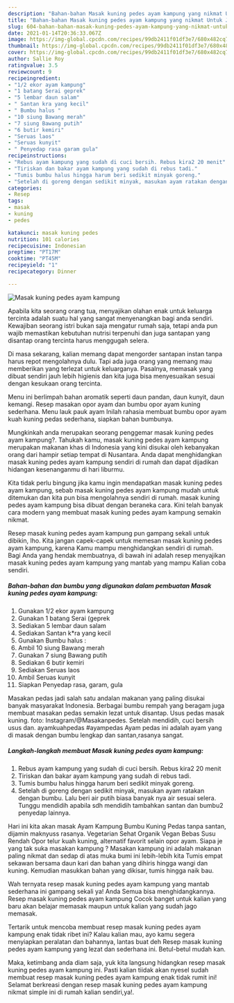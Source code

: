 ```yaml
---
description: "Bahan-bahan Masak kuning pedes ayam kampung yang nikmat Untuk Jualan"
title: "Bahan-bahan Masak kuning pedes ayam kampung yang nikmat Untuk Jualan"
slug: 604-bahan-bahan-masak-kuning-pedes-ayam-kampung-yang-nikmat-untuk-jualan
date: 2021-01-14T20:36:33.067Z
image: https://img-global.cpcdn.com/recipes/99db2411f01df3e7/680x482cq70/masak-kuning-pedes-ayam-kampung-foto-resep-utama.jpg
thumbnail: https://img-global.cpcdn.com/recipes/99db2411f01df3e7/680x482cq70/masak-kuning-pedes-ayam-kampung-foto-resep-utama.jpg
cover: https://img-global.cpcdn.com/recipes/99db2411f01df3e7/680x482cq70/masak-kuning-pedes-ayam-kampung-foto-resep-utama.jpg
author: Sallie Roy
ratingvalue: 3.5
reviewcount: 9
recipeingredient:
- "1/2 ekor ayam kampung"
- "1 batang Serai geprek"
- "5 lembar daun salam"
- " Santan kra yang kecil"
- " Bumbu halus "
- "10 siung Bawang merah"
- "7 siung Bawang putih"
- "6 butir kemiri"
- "Seruas laos"
- "Seruas kunyit"
- " Penyedap rasa garam gula"
recipeinstructions:
- "Rebus ayam kampung yang sudah di cuci bersih. Rebus kira2 20 menit"
- "Tiriskan dan bakar ayam kampung yang sudah di rebus tadi."
- "Tumis bumbu halus hingga harum beri sedikit minyak goreng."
- "Setelah di goreng dengan sedikit minyak, masukan ayam ratakan dengan bumbu. Lalu beri air putih biasa banyak nya air sesuai selera. Tunggu mendidih apabila sdh mendidih tambahkan santan dan bumbu2 penyedap lainnya."
categories:
- Resep
tags:
- masak
- kuning
- pedes

katakunci: masak kuning pedes 
nutrition: 101 calories
recipecuisine: Indonesian
preptime: "PT17M"
cooktime: "PT45M"
recipeyield: "1"
recipecategory: Dinner

---
```



![Masak kuning pedes ayam kampung](https://img-global.cpcdn.com/recipes/99db2411f01df3e7/680x482cq70/masak-kuning-pedes-ayam-kampung-foto-resep-utama.jpg)

Apabila kita seorang orang tua, menyajikan olahan enak untuk keluarga tercinta adalah suatu hal yang sangat menyenangkan bagi anda sendiri. Kewajiban seorang istri bukan saja mengatur rumah saja, tetapi anda pun wajib memastikan kebutuhan nutrisi terpenuhi dan juga santapan yang disantap orang tercinta harus menggugah selera.

Di masa  sekarang, kalian memang dapat mengorder santapan instan tanpa harus repot mengolahnya dulu. Tapi ada juga orang yang memang mau memberikan yang terlezat untuk keluarganya. Pasalnya, memasak yang dibuat sendiri jauh lebih higienis dan kita juga bisa menyesuaikan sesuai dengan kesukaan orang tercinta. 

Menu ini berlimpah bahan aromatik seperti daun pandan, daun kunyit, daun kemangi. Resep masakan opor ayam dan bumbu opor ayam kuning sederhana. Menu lauk pauk ayam Inilah rahasia membuat bumbu opor ayam kuah kuning pedas sederhana, siapkan bahan bumbunya.

Mungkinkah anda merupakan seorang penggemar masak kuning pedes ayam kampung?. Tahukah kamu, masak kuning pedes ayam kampung merupakan makanan khas di Indonesia yang kini disukai oleh kebanyakan orang dari hampir setiap tempat di Nusantara. Anda dapat menghidangkan masak kuning pedes ayam kampung sendiri di rumah dan dapat dijadikan hidangan kesenanganmu di hari liburmu.

Kita tidak perlu bingung jika kamu ingin mendapatkan masak kuning pedes ayam kampung, sebab masak kuning pedes ayam kampung mudah untuk ditemukan dan kita pun bisa mengolahnya sendiri di rumah. masak kuning pedes ayam kampung bisa dibuat dengan beraneka cara. Kini telah banyak cara modern yang membuat masak kuning pedes ayam kampung semakin nikmat.

Resep masak kuning pedes ayam kampung pun gampang sekali untuk dibikin, lho. Kita jangan capek-capek untuk memesan masak kuning pedes ayam kampung, karena Kamu mampu menghidangkan sendiri di rumah. Bagi Anda yang hendak membuatnya, di bawah ini adalah resep menyajikan masak kuning pedes ayam kampung yang mantab yang mampu Kalian coba sendiri.

<!--inarticleads1-->

##### Bahan-bahan dan bumbu yang digunakan dalam pembuatan Masak kuning pedes ayam kampung:

1. Gunakan 1/2 ekor ayam kampung
1. Gunakan 1 batang Serai (geprek
1. Sediakan 5 lembar daun salam
1. Sediakan  Santan k*ra yang kecil
1. Gunakan  Bumbu halus :
1. Ambil 10 siung Bawang merah
1. Gunakan 7 siung Bawang putih
1. Sediakan 6 butir kemiri
1. Sediakan Seruas laos
1. Ambil Seruas kunyit
1. Siapkan  Penyedap rasa, garam, gula


Masakan pedas jadi salah satu andalan makanan yang paling disukai banyak masyarakat Indonesia. Berbagai bumbu rempah yang beragam juga membuat masakan pedas semakin lezat untuk disantap. Usus pedas masak kuning. foto: Instagram/@Masakanpedes. Setelah mendidih, cuci bersih usus dan. ayamkuahpedas #ayampedas Ayam pedas ini adalah ayam yang di masak dengan bumbu lengkap dan santan,rasanya sangat. 

<!--inarticleads2-->

##### Langkah-langkah membuat Masak kuning pedes ayam kampung:

1. Rebus ayam kampung yang sudah di cuci bersih. Rebus kira2 20 menit
1. Tiriskan dan bakar ayam kampung yang sudah di rebus tadi.
1. Tumis bumbu halus hingga harum beri sedikit minyak goreng.
1. Setelah di goreng dengan sedikit minyak, masukan ayam ratakan dengan bumbu. Lalu beri air putih biasa banyak nya air sesuai selera. Tunggu mendidih apabila sdh mendidih tambahkan santan dan bumbu2 penyedap lainnya.


Hari ini kita akan masak Ayam Kampung Bumbu Kuning Pedas tanpa santan, dijamin maknyuss rasanya. Vegetarian Sehat Organik Vegan Bebas Susu Rendah Opor telur kuah kuning, alternatif favorit selain opor ayam. Siapa je yang tak suka masakan kampung ? Masakan kampung ini adalah makanan paling nikmat dan sedap di atas muka bumi ini lebih-lebih kita Tumis empat sekawan bersama daun kari dan bahan yang dihiris hingga wangi dan kuning. Kemudian masukkan bahan yang dikisar, tumis hingga naik bau. 

Wah ternyata resep masak kuning pedes ayam kampung yang mantab sederhana ini gampang sekali ya! Anda Semua bisa menghidangkannya. Resep masak kuning pedes ayam kampung Cocok banget untuk kalian yang baru akan belajar memasak maupun untuk kalian yang sudah jago memasak.

Tertarik untuk mencoba membuat resep masak kuning pedes ayam kampung enak tidak ribet ini? Kalau kalian mau, ayo kamu segera menyiapkan peralatan dan bahannya, lantas buat deh Resep masak kuning pedes ayam kampung yang lezat dan sederhana ini. Betul-betul mudah kan. 

Maka, ketimbang anda diam saja, yuk kita langsung hidangkan resep masak kuning pedes ayam kampung ini. Pasti kalian tiidak akan nyesel sudah membuat resep masak kuning pedes ayam kampung enak tidak rumit ini! Selamat berkreasi dengan resep masak kuning pedes ayam kampung nikmat simple ini di rumah kalian sendiri,ya!.

